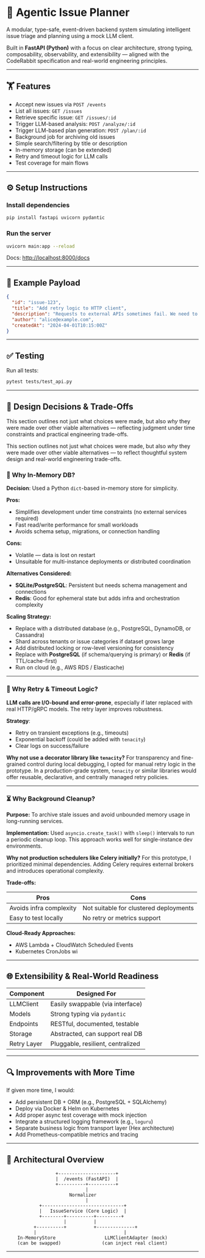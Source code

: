 # 🐇 Agentic Issue Planner

A modular, type-safe, event-driven backend system simulating intelligent issue triage and planning using a mock LLM client.

Built in **FastAPI (Python)** with a focus on clear architecture, strong typing, composability, observability, and extensibility — aligned with the CodeRabbit specification and real-world engineering principles.

---

## 🏋️ Features

* Accept new issues via `POST /events`
* List all issues: `GET /issues`
* Retrieve specific issue: `GET /issues/:id`
* Trigger LLM-based analysis: `POST /analyze/:id`
* Trigger LLM-based plan generation: `POST /plan/:id`
* Background job for archiving old issues
* Simple search/filtering by title or description
* In-memory storage (can be extended)
* Retry and timeout logic for LLM calls
* Test coverage for main flows

---

## ⚙️ Setup Instructions

### Install dependencies

```bash
pip install fastapi uvicorn pydantic
```

### Run the server

```bash
uvicorn main:app --reload
```

Docs: [http://localhost:8000/docs](http://localhost:8000/docs)

---

## 🧪 Example Payload

```json
{
  "id": "issue-123",
  "title": "Add retry logic to HTTP client",
  "description": "Requests to external APIs sometimes fail. We need to add automatic retries.",
  "author": "alice@example.com",
  "createdAt": "2024-04-01T10:15:00Z"
}
```

---

## ✅ Testing

Run all tests:

```bash
pytest tests/test_api.py
```

---

## 🧠 Design Decisions & Trade-Offs

This section outlines not just what choices were made, but also *why* they were made over other viable alternatives — reflecting judgment under time constraints and practical engineering trade-offs.

This section outlines not just what choices were made, but also *why* they were made over other viable alternatives — to reflect thoughtful system design and real-world engineering trade-offs.

### 💃️ Why In-Memory DB?

**Decision**: Used a Python `dict`-based in-memory store for simplicity.

**Pros:**

* Simplifies development under time constraints (no external services required)
* Fast read/write performance for small workloads
* Avoids schema setup, migrations, or connection handling

**Cons:**

* Volatile — data is lost on restart
* Unsuitable for multi-instance deployments or distributed coordination

**Alternatives Considered:**

* **SQLite/PostgreSQL**: Persistent but needs schema management and connections
* **Redis**: Good for ephemeral state but adds infra and orchestration complexity

**Scaling Strategy:**

* Replace with a distributed database (e.g., PostgreSQL, DynamoDB, or Cassandra)
* Shard across tenants or issue categories if dataset grows large
* Add distributed locking or row-level versioning for consistency
* Replace with **PostgreSQL** (if schema/querying is primary) or **Redis** (if TTL/cache-first)
* Run on cloud (e.g., AWS RDS / Elasticache)

---

### 🔄 Why Retry & Timeout Logic?

**LLM calls are I/O-bound and error-prone**, especially if later replaced with real HTTP/gRPC models. The retry layer improves robustness.

**Strategy**:

* Retry on transient exceptions (e.g., timeouts)
* Exponential backoff (could be added with `tenacity`)
* Clear logs on success/failure

**Why not use a decorator library like `tenacity`?**
For transparency and fine-grained control during local debugging, I opted for manual retry logic in the prototype. In a production-grade system, `tenacity` or similar libraries would offer reusable, declarative, and centrally managed retry policies.

---

### ⏳ Why Background Cleanup?

**Purpose:**
To archive stale issues and avoid unbounded memory usage in long-running services.

**Implementation:**
Used `asyncio.create_task()` with `sleep()` intervals to run a periodic cleanup loop. This approach works well for single-instance dev environments.

**Why not production schedulers like Celery initially?**
For this prototype, I prioritized minimal dependencies. Adding Celery requires external brokers and introduces operational complexity.

**Trade-offs:**

| Pros                    | Cons                                   |
| ----------------------- | -------------------------------------- |
| Avoids infra complexity | Not suitable for clustered deployments |
| Easy to test locally    | No retry or metrics support            |

**Cloud-Ready Approaches:**

* AWS Lambda + CloudWatch Scheduled Events
* Kubernetes CronJobs wi

---

## 🌐 Extensibility & Real-World Readiness

| Component   | Designed For                      |
| ----------- | --------------------------------- |
| LLMClient   | Easily swappable (via interface)  |
| Models      | Strong typing via `pydantic`      |
| Endpoints   | RESTful, documented, testable     |
| Storage     | Abstracted, can support real DB   |
| Retry Layer | Pluggable, resilient, centralized |

---

## 🔍 Improvements with More Time

If given more time, I would:

* Add persistent DB + ORM (e.g., PostgreSQL + SQLAlchemy)
* Deploy via Docker & Helm on Kubernetes
* Add proper async test coverage with mock injection
* Integrate a structured logging framework (e.g., `loguru`)
* Separate business logic from transport layer (Hex architecture)
* Add Prometheus-compatible metrics and tracing

---

## 🧭 Architectural Overview

```
                  +---------------------+
                  |  /events (FastAPI)  |
                  +----------+----------+
                             |
                       Normalizer
                             |
            +------------------------------+
            |   IssueService (Core Logic)  |
            +--------+----------+---------+
                     |          |
          +----------+          +--------------+
          |                                |
    In-MemoryStore                  LLMClientAdapter (mock)
    (can be swapped)               (can inject real client)
```

---


